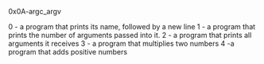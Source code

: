 0x0A-argc_argv

0 - a program that prints its name, followed by a new line
1 - a program that prints the number of arguments passed into it. 
2 -  a program that prints all arguments it receives
3 -  a program that multiplies two numbers
4 -a program that adds positive numbers
